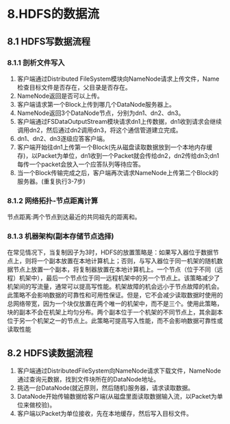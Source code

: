 # 8.HDFS的数据流
## 8.1 HDFS写数据流程
### 8.1.1 剖析文件写入
1. 客户端通过Distributed FileSystem模块向NameNode请求上传文件，Name检查目标文件是否存在，父目录是否存在。
2. NameNode返回是否可以上传。
3. 客户端请求第一个Block上传到哪几个DataNode服务器上。
4. NameNode返回3个DataNode节点，分别为dn1、dn2、dn3。
5. 客户端通过FSDataOutputStream模块请求dn1上传数据，dn1收到请求会继续调用dn2，然后通过dn2调用dn3，将这个通信管道建立完成。
6. dn1、dn2、dn3逐级应答客户端。
7. 客户端开始往dn1上传第一个Block(先从磁盘读取数据放到一个本地内存缓存)，以Packet为单位，dn1收到一个Packet就会传给dn2，dn2传给dn3;dn1每传一个packet会放入一个应答队列等待应答。
8. 当一个Block传输完成之后，客户端再次请求NameNode上传第二个Block的服务器。(重复执行3-7步)

### 8.1.2 网络拓扑-节点距离计算
节点距离:两个节点到达最近的共同祖先的距离和。

### 8.1.3 机器架构(副本存储节点选择)
在常见情况下，当复制因子为3时，HDFS的放置策略是：如果写入器位于数据节点上，则将一个副本放置在本地计算机上；否则，与写入器位于同一机架的随机数据节点上放置一个副本，将复制器放置在本地计算机上。一个节点（位于不同（远程）机架中），最后一个节点位于同一远程机架中的另一个节点上。该策略减少了机架间的写流量，通常可以提高写性能。机架故障的机会远小于节点故障的机会。此策略不会影响数据的可靠性和可用性保证。但是，它不会减少读取数据时使用的总网络带宽，因为一个块仅放置在两个唯一的机架中，而不是三个。使用此策略，块的副本不会在机架上均匀分布。两个副本位于一个机架的不同节点上，其余副本位于另一个机架之一的节点上。此策略可提高写入性能，而不会影响数据可靠性或读取性能

## 8.2 HDFS读数据流程
1. 客户端通过DistributedFileSystem向NameNode请求下载文件，NameNode通过查询元数据，找到文件块所在的DataNode地址。
2. 挑选一台DataNode(就近原则，然后随机)服务器，请求读取数据。
3. DataNode开始传输数据给客户端(从磁盘里面读取数据输入流，以Packet为单位来做校验)。
4. 客户端以Packet为单位接收，先在本地缓存，然后写入目标文件。
